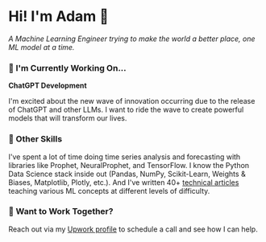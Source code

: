 # Hi! I'm Adam 👋

*A Machine Learning Engineer trying to make the world a better place, one ML model at a time.*

### 🔭 I'm Currently Working On...

**ChatGPT Development**

I'm excited about the new wave of innovation occurring due to the release of ChatGPT and other LLMs. I want to ride the wave to create powerful models that will transform our lives.

### 💪 Other Skills

I've spent a lot of time doing time series analysis and forecasting with libraries like Prophet, NeuralProphet, and TensorFlow. I know the Python Data Science stack inside out (Pandas, NumPy, Scikit-Learn, Weights & Biases, Matplotlib, Plotly, etc.). And I've written 40+ [technical articles](https://github.com/codeananda/technical_articles) teaching various ML concepts at different levels of difficulty.

### 🤝 Want to Work Together?

Reach out via my [Upwork profile](https://www.upwork.com/freelancers/~01153ca9fd0099730e) to schedule a call and see how I can help.


<!--
**codeananda/codeananda** is a ✨ _special_ ✨ repository because its `README.md` (this file) appears on your GitHub profile.

Here are some ideas to get you started:

- 🔭 I’m currently working on ...
- 🌱 I’m currently learning ...
- 👯 I’m looking to collaborate on ...
- 🤔 I’m looking for help with ...
- 💬 Ask me about ...
- 📫 How to reach me: ...
- 😄 Pronouns: ...
- ⚡ Fun fact: ...
-->
